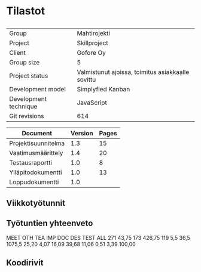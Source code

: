 # Tilastot

##
|             |              |
| ----------- | ------------ |
| Group | Mahtirojekti |
| Project | Skillproject |
| Client | Gofore Oy |
| Group size | 5 |
| Project status | Valmistunut ajoissa, toimitus asiakkaalle sovittu |
| Development model | Simplyfied Kanban |
| Development technique | JavaScript |
| Git revisions | 614 |

| Document | Version | Pages |
| ---------- | ------ | --------- |
| Projektisuunnitelma | 1.3 | 15 |
| Vaatimusmäärittely | 1.4 | 20 |
| Testausraportti | 1.0 | 8 |
| Ylläpitodokumentti | 1.0 | 13 |
| Loppudokumentti | 1.0 | |

## Viikkotyötunnit

## Työtuntien yhteenveto
MEET	OTH	TEA	IMP	DOC	DES	TEST	ALL
271	43,75	173	426,75	119	5,5	36,5	1075,5
25,20	4,07	16,09	39,68	11,06	0,51	3,39	100,00


## Koodirivit
